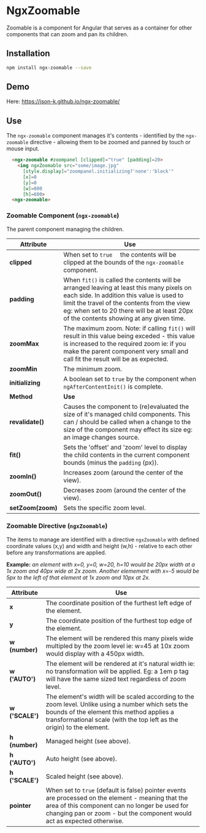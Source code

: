 # NgxZoomable

Zoomable is a component for Angular that serves as a container for other components that can zoom and pan its children.

## Installation

```bash
npm install ngx-zoomable --save
```
## Demo

Here: https://json-k.github.io/ngx-zoomable/

## Use

The `ngx-zoomable` component manages it's contents - identified by the `ngx-zoomable` directive - allowing them to be zoomed and panned by touch or mouse input.

```html
  <ngx-zoomable #zoompanel [clipped]="true" [padding]=20>
    <img ngxZoomable src="some/image.jpg"
      [style.display]="zoompanel.initializing?'none':'block'"
      [x]=0 
      [y]=0 
      [w]=800 
      [h]=600>
  <ngx-zoomable>
```

### Zoomable Component (`ngx-zoomable`)

The parent component managing the children.

| **Attribute** | **Use** |
|-|-|
| **clipped** | When set to `true  ` the contents will be clipped at the bounds of the `ngx-zoomable` component. |
| **padding** | When `fit()` is called the contents will be arranged leaving at least this many pixels on each side. In addition this value is used to limit the travel of the contents from the view eg: when set to 20 there will be at least 20px of the contents showing at any given time. |
| **zoomMax** | The maximum zoom. Note: if calling `fit()` will result in this value being exceded - this value is increased to the required zoom ie: if you make the parent component very small and call fit the result will be as expected. |
| **zoomMin** | The minimum zoom. |
| **initializing** | A boolean set to `true` by the component when `ngAfterContentInit()` is complete. |
| **Method** | **Use** |
| **revalidate()** | Causes the component to (re)evaluated the size of it's managed child components. This can / should be called when a change to the size of the component may effect its size eg: an image changes source. |
| **fit()** | Sets the 'offset' and 'zoom' level to display the child contents in the current component bounds (minus the `padding` (px)). |
| **zoomIn()** | Increases zoom (around the center of the view). |
| **zoomOut()** | Decreases zoom (around the center of the view). |
| **setZoom(zoom)** | Sets the specific zoom level. |

### Zoomable Directive (`ngxZoomable`)

The items to manage are identified with a directive `ngxZoomable` with defined coordinate values (x,y) and width and height (w,h) - relative to each other before any transformations are applied.

**Example:** _an element with x=0, y=0, w=20, h=10 would be 20px width at a 1x zoom and 40px wide at 2x zoom. Another elemement with x=-5 would be 5px to the left of that element at 1x zoom and 10px at 2x._

| **Attribute** | **Use** |
|-|-|
| **x** | The coordinate position of the furthest left edge of the element. |
| **y** | The coordinate position of the furthest top edge of the element. |
| **w (number)** | The element will be rendered this many pixels wide multipled by the zoom level ie: w=45 at 10x zoom would display with a 450px width. |
| **w ('AUTO')** | The element will be rendered at it's natural width ie: no transformation will be applied. Eg: a 1em p tag will have the same sized text regardless of zoom level. |
| **w ('SCALE')** | The element's width will be scaled according to the zoom level. Unlike using a number which sets the bounds of the element this method applies a transformational scale (with the top left as the origin) to the element. |
| **h (number)** | Managed height (see above). |
| **h ('AUTO')** | Auto height (see above). |
| **h ('SCALE')** | Scaled height (see above). |
| **pointer** | When set to `true` (default is false) pointer events are processed on the element - meaning that the area of this component can no longer be used for changing pan or zoom - but the component would act as expected otherwise. |
